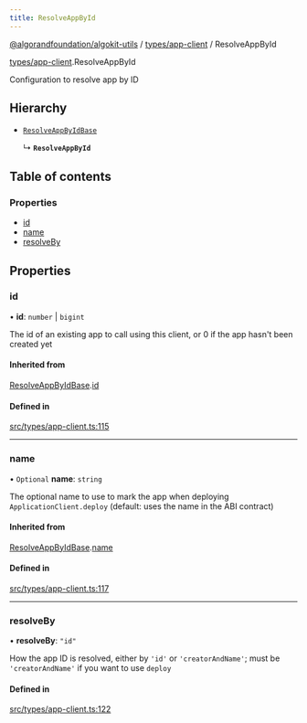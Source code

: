 ```yaml
---
title: ResolveAppById
---
```


[@algorandfoundation/algokit-utils](/reference/algokit-utils-ts/api/readme/) / [types/app-client](/reference/algokit-utils-ts/api/modules/types_app_client/) / ResolveAppById

[types/app-client](/reference/algokit-utils-ts/api/modules/types_app_client/).ResolveAppById

Configuration to resolve app by ID

## Hierarchy

- [`ResolveAppByIdBase`]()

  ↳ **`ResolveAppById`**

## Table of contents

### Properties

- [id](#id)
- [name](#name)
- [resolveBy](#resolveby)

## Properties

### id

• **id**: `number` \| `bigint`

The id of an existing app to call using this client, or 0 if the app hasn't been created yet

#### Inherited from

[ResolveAppByIdBase]().[id](#id)

#### Defined in

[src/types/app-client.ts:115](https://github.com/algorandfoundation/algokit-utils-ts/blob/main/src/types/app-client.ts#L115)

---

### name

• `Optional` **name**: `string`

The optional name to use to mark the app when deploying `ApplicationClient.deploy` (default: uses the name in the ABI contract)

#### Inherited from

[ResolveAppByIdBase]().[name](#name)

#### Defined in

[src/types/app-client.ts:117](https://github.com/algorandfoundation/algokit-utils-ts/blob/main/src/types/app-client.ts#L117)

---

### resolveBy

• **resolveBy**: `"id"`

How the app ID is resolved, either by `'id'` or `'creatorAndName'`; must be `'creatorAndName'` if you want to use `deploy`

#### Defined in

[src/types/app-client.ts:122](https://github.com/algorandfoundation/algokit-utils-ts/blob/main/src/types/app-client.ts#L122)
